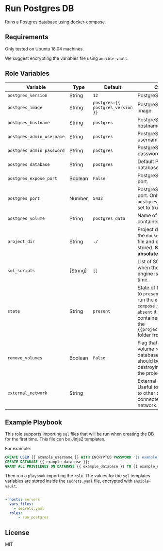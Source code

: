 Run Postgres DB
=========

Runs a Postgres database using docker-compose.

Requirements
------------

Only tested on Ubuntu 18.04 machines.

We suggest encrypting the variables file using `ansible-vault`.

Role Variables
--------------

| Variable | Type | Default | Comments | 
| -------- | ---- | ------- | -------- |
| `postgres_version` | String | `12` | PostgreSQL version. |
| `postgres_image` | String | `postgres:{{ postgres_version }}` | PostgreSQL docker image. |
| `postgres_hostname` | String | `postgres` | PostgreSQL container hostname. |
| `postgres_admin_username` | String | `postgres` | PostgreSQL admin username. |
| `postgres_admin_password` | String | `postgres` | PostgreSQL admin password. |
| `postgres_database` | String | `postgres` | Default PostgreSQL database. |
| `postgres_expose_port` | Boolean | `False` | PostgreSQL exposed port. |
| `postgres_port` | Number | `5432` | PostgreSQL exposed port. Only used when `postgres_expose_port` is set to true. |
| `postgres_volume` | String | `postgres_data` | Name of the postgres container volume. |
| `project_dir` | String | `./` | Project directory where the `docker-compose.yml` file and other files will be stored. **Should be an absolute path**. |
| `sql_scripts` | [String] | `[]` | List of SQL scripts to run when the database engine is run for the first time. |
| `state` | String | `present` | State of the project. If set to `present` the project will run the `docker-compose.yml` file. If set to `absent` it will stop all the containers and remove the `{{project_dir}}/postgres` folder from the server. |
| `remove_volumes` | Boolean | `False` | Flag that indicates if the volume related to the database container should be removed after destroying or updating the project. |
| `external_network` | String | | External docker network. Useful to connect the DB to other containers connected to that docker network. |


Example Playbook
----------------

This role supports importing `sql` files that will be run when creating the DB for the first time. This file can be Jinja2 templates.

For example:

```sql
CREATE USER {{ example_username }} WITH ENCRYPTED PASSWORD '{{ example_password }}';
CREATE DATABASE {{ example_database }};
GRANT ALL PRIVILEGES ON DATABASE {{ example_database }} TO {{ example_username }};
```

Then run a `playbook` importing the `role`. The values for the `sql` templates variables are stored inside the `secrets.yaml` file, encrypted with `ansible-vault`.

```yaml
---
- hosts: servers
  vars_files:
    - secrets.yaml
  roles:
      - run_postgres
```

License
-------

MIT
